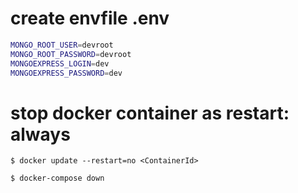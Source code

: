 # create envfile  .env

```bash
MONGO_ROOT_USER=devroot
MONGO_ROOT_PASSWORD=devroot
MONGOEXPRESS_LOGIN=dev
MONGOEXPRESS_PASSWORD=dev
```

# stop docker container as restart: always

```
$ docker update --restart=no <ContainerId>

$ docker-compose down
```
